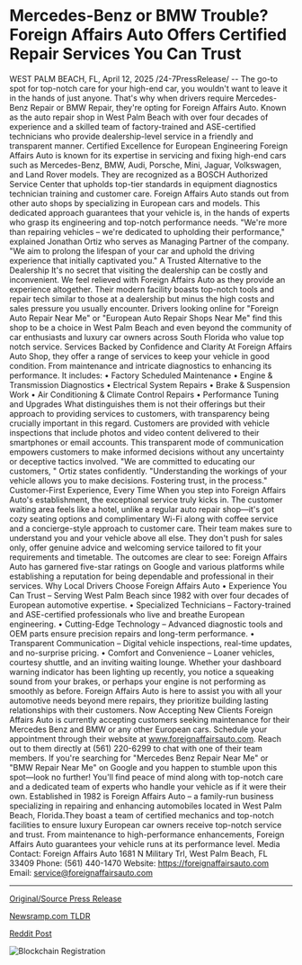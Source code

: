 # Mercedes-Benz or BMW Trouble? Foreign Affairs Auto Offers Certified Repair Services You Can Trust

WEST PALM BEACH, FL, April 12, 2025 /24-7PressRelease/ -- The go-to spot for top-notch care for your high-end car, you wouldn't want to leave it in the hands of just anyone. That's why when drivers require Mercedes-Benz Repair or BMW Repair, they're opting for Foreign Affairs Auto. Known as the auto repair shop in West Palm Beach with over four decades of experience and a skilled team of factory-trained and ASE-certified technicians who provide dealership-level service in a friendly and transparent manner.   Certified Excellence for European Engineering  Foreign Affairs Auto is known for its expertise in servicing and fixing high-end cars such as Mercedes-Benz, BMW, Audi, Porsche, Mini, Jaguar, Volkswagen, and Land Rover models. They are recognized as a BOSCH Authorized Service Center that upholds top-tier standards in equipment diagnostics technician training and customer care.   Foreign Affairs Auto stands out from other auto shops by specializing in European cars and models. This dedicated approach guarantees that your vehicle is, in the hands of experts who grasp its engineering and top-notch performance needs.   "We're more than repairing vehicles – we're dedicated to upholding their performance," explained Jonathan Ortiz who serves as Managing Partner of the company. "We aim to prolong the lifespan of your car and uphold the driving experience that initially captivated you."   A Trusted Alternative to the Dealership  It's no secret that visiting the dealership can be costly and inconvenient. We feel relieved with Foreign Affairs Auto as they provide an experience altogether. Their modern facility boasts top-notch tools and repair tech similar to those at a dealership but minus the high costs and sales pressure you usually encounter.   Drivers looking online for "Foreign Auto Repair Near Me" or "European Auto Repair Shops Near Me" find this shop to be a choice in West Palm Beach and even beyond the community of car enthusiasts and luxury car owners across South Florida who value top notch service.   Services Backed by Confidence and Clarity  At Foreign Affairs Auto Shop, they offer a range of services to keep your vehicle in good condition. From maintenance and intricate diagnostics to enhancing its performance. It includes:  •	Factory Scheduled Maintenance •	Engine & Transmission Diagnostics •	Electrical System Repairs •	Brake & Suspension Work •	Air Conditioning & Climate Control Repairs •	Performance Tuning and Upgrades  What distinguishes them is not their offerings but their approach to providing services to customers, with transparency being crucially important in this regard. Customers are provided with vehicle inspections that include photos and video content delivered to their smartphones or email accounts. This transparent mode of communication empowers customers to make informed decisions without any uncertainty or deceptive tactics involved.   "We are committed to educating our customers, " Ortiz states confidently. "Understanding the workings of your vehicle allows you to make decisions. Fostering trust, in the process."  Customer-First Experience, Every Time  When you step into Foreign Affairs Auto's establishment, the exceptional service truly kicks in. The customer waiting area feels like a hotel, unlike a regular auto repair shop—it's got cozy seating options and complimentary Wi-Fi along with coffee service and a concierge-style approach to customer care.   Their team makes sure to understand you and your vehicle above all else. They don't push for sales only, offer genuine advice and welcoming service tailored to fit your requirements and timetable.   The outcomes are clear to see: Foreign Affairs Auto has garnered five-star ratings on Google and various platforms while establishing a reputation for being dependable and professional in their services.   Why Local Drivers Choose Foreign Affairs Auto  •	Experience You Can Trust – Serving West Palm Beach since 1982 with over four decades of European automotive expertise. •	Specialized Technicians – Factory-trained and ASE-certified professionals who live and breathe European engineering. •	Cutting-Edge Technology – Advanced diagnostic tools and OEM parts ensure precision repairs and long-term performance. •	Transparent Communication – Digital vehicle inspections, real-time updates, and no-surprise pricing. •	Comfort and Convenience – Loaner vehicles, courtesy shuttle, and an inviting waiting lounge.  Whether your dashboard warning indicator has been lighting up recently, you notice a squeaking sound from your brakes, or perhaps your engine is not performing as smoothly as before. Foreign Affairs Auto is here to assist you with all your automotive needs beyond mere repairs, they prioritize building lasting relationships with their customers.   Now Accepting New Clients  Foreign Affairs Auto is currently accepting customers seeking maintenance for their Mercedes Benz and BMW or any other European cars. Schedule your appointment through their website at www.foreignaffairsauto.com. Reach out to them directly at (561) 220-6299 to chat with one of their team members.   If you're searching for "Mercedes Benz Repair Near Me" or "BMW Repair Near Me" on Google and you happen to stumble upon this spot—look no further! You'll find peace of mind along with top-notch care and a dedicated team of experts who handle your vehicle as if it were their own.  Established in 1982 is Foreign Affairs Auto – a family-run business specializing in repairing and enhancing automobiles located in West Palm Beach, Florida.They boast a team of certified mechanics and top-notch facilities to ensure luxury European car owners receive top-notch service and trust. From maintenance to high-performance enhancements, Foreign Affairs Auto guarantees your vehicle runs at its performance level.   Media Contact: Foreign Affairs Auto 1681 N Military Trl, West Palm Beach, FL 33409 Phone: (561) 440-1470 Website: https://foreignaffairsauto.com Email: service@foreignaffairsauto.com 

---

[Original/Source Press Release](https://www.24-7pressrelease.com/press-release/521697/mercedes-benz-or-bmw-trouble-foreign-affairs-auto-offers-certified-repair-services-you-can-trust)
                    

[Newsramp.com TLDR](https://newsramp.com/curated-news/foreign-affairs-auto-your-trusted-destination-for-european-car-repairs-in-west-palm-beach/41ccac6c4b1e59a69c1f716188acc5f4) 

 



[Reddit Post](https://www.reddit.com/r/Business_NewsRamp/comments/1jxbs78/foreign_affairs_auto_your_trusted_destination_for/) 



![Blockchain Registration](https://cdn.newsramp.app/24-7PressRelease/qrcode/254/12/kiwiKYwv.webp)